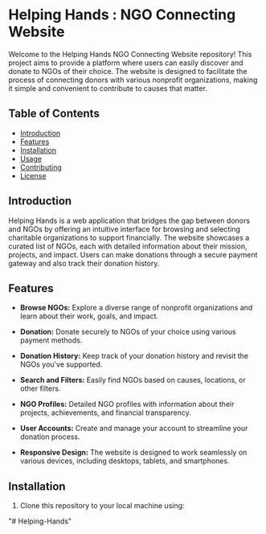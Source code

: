 
# Helping Hands : NGO Connecting Website


Welcome to the Helping Hands NGO Connecting Website repository! This project aims to provide a platform where users can easily discover and donate to NGOs of their choice. The website is designed to facilitate the process of connecting donors with various nonprofit organizations, making it simple and convenient to contribute to causes that matter.

## Table of Contents

- [Introduction](#introduction)
- [Features](#features)
- [Installation](#installation)
- [Usage](#usage)
- [Contributing](#contributing)
- [License](#license)

## Introduction

Helping Hands is a web application that bridges the gap between donors and NGOs by offering an intuitive interface for browsing and selecting charitable organizations to support financially. The website showcases a curated list of NGOs, each with detailed information about their mission, projects, and impact. Users can make donations through a secure payment gateway and also track their donation history.

## Features

- **Browse NGOs:** Explore a diverse range of nonprofit organizations and learn about their work, goals, and impact.

- **Donation:** Donate securely to NGOs of your choice using various payment methods.

- **Donation History:** Keep track of your donation history and revisit the NGOs you've supported.

- **Search and Filters:** Easily find NGOs based on causes, locations, or other filters.

- **NGO Profiles:** Detailed NGO profiles with information about their projects, achievements, and financial transparency.

- **User Accounts:** Create and manage your account to streamline your donation process.

- **Responsive Design:** The website is designed to work seamlessly on various devices, including desktops, tablets, and smartphones.

## Installation

1. Clone this repository to your local machine using:

"# Helping-Hands" 
